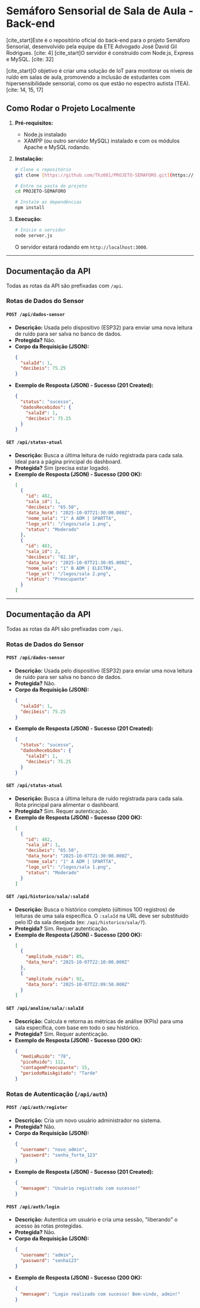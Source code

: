 # Semáforo Sensorial de Sala de Aula - Back-end

[cite_start]Este é o repositório oficial do back-end para o projeto Semáforo Sensorial, desenvolvido pela equipe da ETE Advogado José David Gil Rodrigues. [cite: 4] [cite_start]O servidor é construído com Node.js, Express e MySQL. [cite: 32]

[cite_start]O objetivo é criar uma solução de IoT para monitorar os níveis de ruído em salas de aula, promovendo a inclusão de estudantes com hipersensibilidade sensorial, como os que estão no espectro autista (TEA). [cite: 14, 15, 17]

## Como Rodar o Projeto Localmente

1.  **Pré-requisitos:**
    * Node.js instalado
    * XAMPP (ou outro servidor MySQL) instalado e com os módulos Apache e MySQL rodando.

2.  **Instalação:**
    ```bash
    # Clone o repositório
    git clone [https://github.com/Thz081/PROJETO-SEMAFORO.git](https://github.com/Thz081/PROJETO-SEMAFORO.git)

    # Entre na pasta do projeto
    cd PROJETO-SEMAFORO

    # Instale as dependências
    npm install
    ```

3.  **Execução:**
    ```bash
    # Inicie o servidor
    node server.js
    ```
    O servidor estará rodando em `http://localhost:3000`.

---

## Documentação da API

Todas as rotas da API são prefixadas com `/api`.

### Rotas de Dados do Sensor

#### `POST /api/dados-sensor`
* **Descrição:** Usada pelo dispositivo (ESP32) para enviar uma nova leitura de ruído para ser salva no banco de dados.
* **Protegida?** Não.
* **Corpo da Requisição (JSON):**
    ```json
    {
      "salaId": 1,
      "decibeis": 75.25
    }
    ```
* **Exemplo de Resposta (JSON) - Sucesso (201 Created):**
    ```json
    {
      "status": "sucesso",
      "dadosRecebidos": {
        "salaId": 1,
        "decibeis": 75.25
      }
    }
    ```

#### `GET /api/status-atual`
* **Descrição:** Busca a última leitura de ruído registrada para cada sala. Ideal para a página principal do dashboard.
* **Protegida?** Sim (precisa estar logado).
* **Exemplo de Resposta (JSON) - Sucesso (200 OK):**
    ```json
    [
      {
        "id": 482,
        "sala_id": 1,
        "decibeis": "65.50",
        "data_hora": "2025-10-07T21:30:00.000Z",
        "nome_sala": "1° A ADM | SPARTTA",
        "logo_url": "/logos/sala 1.png",
        "status": "Moderado"
      },
      {
        "id": 483,
        "sala_id": 2,
        "decibeis": "82.10",
        "data_hora": "2025-10-07T21:30:05.000Z",
        "nome_sala": "1° B ADM | ELECTRA",
        "logo_url": "/logos/sala 2.png",
        "status": "Preocupante"
      }
    ]
    ```

---

## Documentação da API

Todas as rotas da API são prefixadas com `/api`.

### Rotas de Dados do Sensor

#### `POST /api/dados-sensor`
* **Descrição:** Usada pelo dispositivo (ESP32) para enviar uma nova leitura de ruído para ser salva no banco de dados.
* **Protegida?** Não.
* **Corpo da Requisição (JSON):**
    ```json
    {
      "salaId": 1,
      "decibeis": 75.25
    }
    ```
* **Exemplo de Resposta (JSON) - Sucesso (201 Created):**
    ```json
    {
      "status": "sucesso",
      "dadosRecebidos": {
        "salaId": 1,
        "decibeis": 75.25
      }
    }
    ```

#### `GET /api/status-atual`
* **Descrição:** Busca a última leitura de ruído registrada para cada sala. Rota principal para alimentar o dashboard.
* **Protegida?** Sim. Requer autenticação.
* **Exemplo de Resposta (JSON) - Sucesso (200 OK):**
    ```json
    [
      {
        "id": 482,
        "sala_id": 1,
        "decibeis": "65.50",
        "data_hora": "2025-10-07T21:30:00.000Z",
        "nome_sala": "1° A ADM | SPARTTA",
        "logo_url": "/logos/sala 1.png",
        "status": "Moderado"
      }
    ]
    ```

#### `GET /api/historico/sala/:salaId`
* **Descrição:** Busca o histórico completo (últimos 100 registros) de leituras de uma sala específica. O `:salaId` na URL deve ser substituído pelo ID da sala desejada (ex: `/api/historico/sala/7`).
* **Protegida?** Sim. Requer autenticação.
* **Exemplo de Resposta (JSON) - Sucesso (200 OK):**
    ```json
    [
      {
        "amplitude_ruido": 85,
        "data_hora": "2025-10-07T22:10:00.000Z"
      },
      {
        "amplitude_ruido": 92,
        "data_hora": "2025-10-07T22:09:50.000Z"
      }
    ]
    ```

#### `GET /api/analise/sala/:salaId`
* **Descrição:** Calcula e retorna as métricas de análise (KPIs) para uma sala específica, com base em todo o seu histórico.
* **Protegida?** Sim. Requer autenticação.
* **Exemplo de Resposta (JSON) - Sucesso (200 OK):**
    ```json
    {
      "mediaRuido": "78",
      "picoRuido": 112,
      "contagemPreocupante": 15,
      "periodoMaisAgitado": "Tarde"
    }
    ```

### Rotas de Autenticação (`/api/auth`)

#### `POST /api/auth/register`
* **Descrição:** Cria um novo usuário administrador no sistema.
* **Protegida?** Não.
* **Corpo da Requisição (JSON):**
    ```json
    {
      "username": "novo_admin",
      "password": "senha_forte_123"
    }
    ```
* **Exemplo de Resposta (JSON) - Sucesso (201 Created):**
    ```json
    {
      "mensagem": "Usuário registrado com sucesso!"
    }
    ```

#### `POST /api/auth/login`
* **Descrição:** Autentica um usuário e cria uma sessão, "liberando" o acesso às rotas protegidas.
* **Protegida?** Não.
* **Corpo da Requisição (JSON):**
    ```json
    {
      "username": "admin",
      "password": "senha123"
    }
    ```
* **Exemplo de Resposta (JSON) - Sucesso (200 OK):**
    ```json
    {
      "mensagem": "Login realizado com sucesso! Bem-vindo, admin!"
    }
    ```
